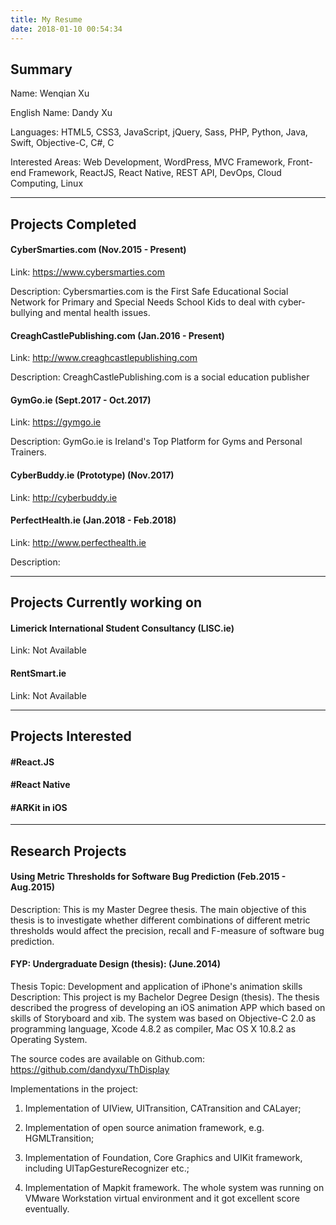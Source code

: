 ```yaml
---
title: My Resume
date: 2018-01-10 00:54:34
---
```


## Summary

Name: Wenqian Xu

English Name: Dandy Xu

Languages: HTML5, CSS3, JavaScript, jQuery, Sass, PHP, Python, Java, Swift, Objective-C, C#, C

Interested Areas: Web Development, WordPress, MVC Framework, Front-end Framework, ReactJS, React Native, REST API, DevOps, Cloud Computing, Linux

---

## Projects Completed

#### CyberSmarties.com (Nov.2015 - Present)

Link: https://www.cybersmarties.com

Description: Cybersmarties.com is the First Safe Educational Social Network for Primary and Special Needs School Kids to deal with cyber-bullying and mental health issues.

#### CreaghCastlePublishing.com (Jan.2016 - Present)

Link: http://www.creaghcastlepublishing.com

Description: CreaghCastlePublishing.com is a social education publisher

#### GymGo.ie (Sept.2017 - Oct.2017)

Link: https://gymgo.ie

Description: GymGo.ie is Ireland's Top Platform for Gyms and Personal Trainers.

#### CyberBuddy.ie (Prototype) (Nov.2017)

Link: http://cyberbuddy.ie

#### PerfectHealth.ie (Jan.2018 - Feb.2018)

Link: http://www.perfecthealth.ie

Description: 

---

## Projects Currently working on

#### Limerick International Student Consultancy (LISC.ie)

Link: Not Available

#### RentSmart.ie

Link: Not Available

---

## Projects Interested

#### #React.JS

#### #React Native

#### #ARKit in iOS

--- 

## Research Projects

#### Using Metric Thresholds for Software Bug Prediction (Feb.2015 - Aug.2015)

Description: This is my Master Degree thesis. The main objective of this thesis is to investigate whether different combinations of different metric thresholds would affect the precision, recall and F-measure of software bug prediction.

#### FYP: Undergraduate Design (thesis): (June.2014)
Thesis Topic: Development and application of iPhone's animation skills
Description: This project is my Bachelor Degree Design (thesis). The thesis described the progress of developing an iOS animation APP which based on skills of Storyboard and xib. The system was based on Objective-C 2.0 as programming language, Xcode 4.8.2 as compiler, Mac OS X 10.8.2 as Operating System. 

The source codes are available on Github.com:
https://github.com/dandyxu/ThDisplay

Implementations in the project:
1) Implementation of UIView, UITransition, CATransition and CALayer;

2) Implementation of open source animation framework, e.g. HGMLTransition;

3) Implementation of Foundation, Core Graphics and UIKit framework, including UITapGestureRecognizer etc.;

4) Implementation of Mapkit framework.
The whole system was running on VMware Workstation virtual environment and it got excellent score eventually.
